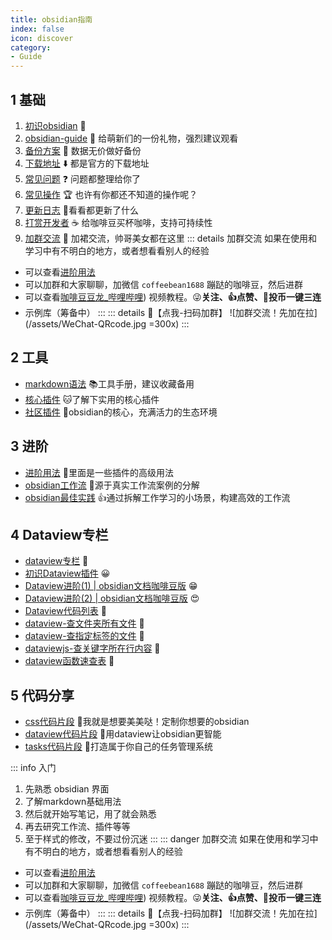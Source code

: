 ```yaml
---
title: obsidian指南
index: false
icon: discover
category:
- Guide
---
```


## 1 基础
1. [初识obsidian](初识obsidian.md) 🍊
2. [obsidian-guide](obsidian-guide.md) 📙 给萌新们的一份礼物，强烈建议观看
3. [备份方案](ob备份方案.md) 💾 数据无价做好备份
4. [下载地址](obsidian下载.md) ⬇️ 都是官方的下载地址
5. [常见问题](FAQ.md) ❓ 问题都整理给你了
6. [常见操作](Frequently-operations.md) 🏆 也许有你都还不知道的操作呢？
7. [更新日志](Update-Log.md) 📖看看都更新了什么
8. [打赏开发者](buycoffee) ☕️ 给咖啡豆买杯咖啡，支持可持续性
9. [加群交流](community.md) 👗 加裙交流，帅哥美女都在这里
::: details 加群交流
如果在使用和学习中有不明白的地方，或者想看看别人的经验
- 可以查看[进阶用法](/zh/advanced)
- 可以加群和大家聊聊，加微信 `coffeebean1688` 蹦跶的咖啡豆，然后进群
- 可以查看[咖啡豆豆龙_哔哩哔哩](https://space.bilibili.com/618777356)) 视频教程。😜**关注、👍点赞、📀投币一键三连**
- 示例库（筹备中）
:::
::: details 🌱【点我-扫码加群】
![加群交流！先加在拉](/assets/WeChat-QRcode.jpg =300x) 
::: 
## 2 工具
- [markdown语法](../markdown/) 📚工具手册，建议收藏备用
- [核心插件](./core-plugins/) 🐱了解下实用的核心插件
- [社区插件](../community-plugins) 💯obsidian的核心，充满活力的生态环境

## 3 进阶
- [进阶用法](../advanced/advanced) 🍋里面是一些插件的高级用法
- [obsidian工作流](../workflow) 🎉源于真实工作流案例的分解
- [obsidian最佳实践](/zh/best-practices/) 👍通过拆解工作学习的小场景，构建高效的工作流

## 4 Dataview专栏
- [dataview专栏](/zh/dataview/) 🌻
- [初识Dataview插件](/zh/community-plugins/dataview.md) 😀
- [Dataview进阶(1) | obsidian文档咖啡豆版](/zh/advanced/Dataview进阶(1).md) 😁
- [Dataview进阶(2) | obsidian文档咖啡豆版](/zh/advanced/Dataview进阶(2).md) 😍
- [Dataview代码列表](/zh/dataview-snippets/) 🍊
- [dataview-查文件夹所有文件](/zh/dataview-snippets/dataview查文件夹所有文件.md) 🍌
- [dataview-查指定标签的文件](/zh/dataview-snippets/dataview查指定标签的文件.md) 🌻
- [dataviewjs-查关键字所在行内容](/zh/dataview-snippets/dataviewjs-查关键字所在行的内容.md) 🍋
- [dataview函数速查表](/zh/dataview/dataview-function.html) 🎉

## 5 代码分享
- [css代码片段](/zh/css-snippets/) 🍑我就是想要美美哒！定制你想要的obsidian  
- [dataview代码片段](/zh/dataview-snippets) 🥒用dataview让obsidian更智能
- [tasks代码片段](/zh/dataview-snippets) 🥕打造属于你自己的任务管理系统


::: info 入门
1. 先熟悉 obsidian 界面
2. 了解markdown基础用法  
3. 然后就开始写笔记，用了就会熟悉
4. 再去研究工作流、插件等等  
5. 至于样式的修改，不要过份沉迷
:::
::: danger 加群交流
如果在使用和学习中有不明白的地方，或者想看看别人的经验
- 可以查看[进阶用法](/zh/advanced)
- 可以加群和大家聊聊，加微信 `coffeebean1688` 蹦跶的咖啡豆，然后进群
- 可以查看[咖啡豆豆龙_哔哩哔哩](https://space.bilibili.com/618777356)) 视频教程。😜**关注、👍点赞、📀投币一键三连**
- 示例库（筹备中）
:::
::: details 🌱【点我-扫码加群】
![加群交流！先加在拉](/assets/WeChat-QRcode.jpg =300x) 
::: 